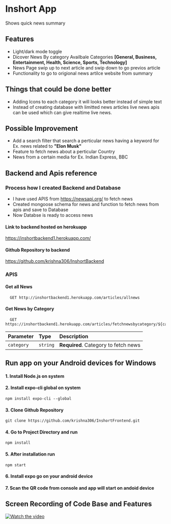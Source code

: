 
# Inshort App

Shows quick news summary


## Features

- Light/dark mode toggle
- Dicover News By category  Availbale Categories **[General, Business, Entertainment, Health, Science, Sports, Technology]**
- News Page swip up to next article and swip down to go previos article
- Functionality to go to origional news artilce website from summary
## Things that could be done better
- Adding Icons to each category it will looks better instead of simple text
- Instead of creating database with limitted news articles live news apis can be used which can give realtime live news.
## Possible Improvement
- Add a search filter that search a perticular news having a keyword for Ex. news related to **"Elon Musk"**
- Feature to fetch news about a perticular Country
- News from a certain media for Ex. Indian Express, BBC

## Backend and Apis reference

### Process how I created Backend and Database
- I have used APIS from https://newsapi.org/ to fetch news 
- Created mongoose schema for news and function to fetch news from apis and save to Database
- Now Databse is ready to access news
#### Link to backend hosted on herokuapp
https://inshortbackend1.herokuapp.com/
#### Github Repository to backend
https://github.com/krishna306/InshortBackend

### APIS
#### Get all News

```http
  GET http://inshortbackend1.herokuapp.com/articles/allnews
```

#### Get News by Category

```http
  GET https://inshortbackend1.herokuapp.com/articles/fetchnewsbycategory/${category}
```

| Parameter | Type     | Description                       |
| :-------- | :------- | :-------------------------------- |
| `category`      | `string` | **Required**. Category  to fetch news |



## Run app on your Android devices for Windows
#### 1. Install Node.js on system
#### 2. Install expo-cli global on system
```
npm install expo-cli --global
```
#### 3. Clone Github Repository
```
git clone https://github.com/krishna306/InshortFrontend.git
```
#### 4. Go to Project Directory and run
```
npm install
```
#### 5. After installation run
```
npm start
```
#### 6. Install expo go on your android device
#### 7. Scan the QR code from console and app will start on andoid device
## Screen Recording of Code Base and Features
[![Watch the video](https://i9.ytimg.com/vi/9vRqEWtOKvA/mq2.jpg?sqp=CITDrZsG&rs=AOn4CLDuM10lv-FlVi_I6AVaRq0Nh-46zA)](https://youtu.be/9vRqEWtOKvA)
